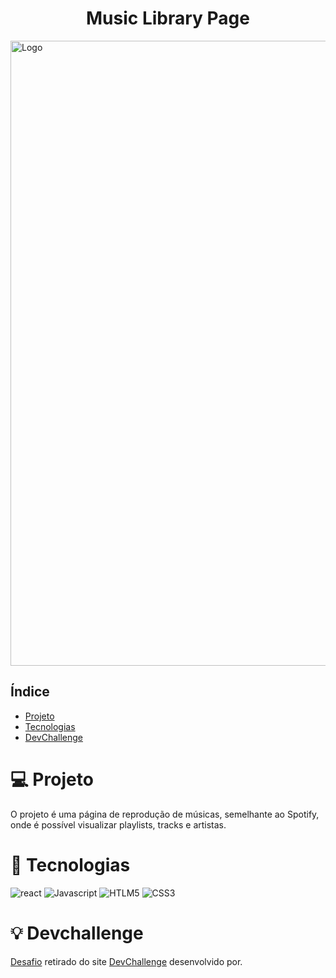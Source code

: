 <h1 align="center">Music Library Page</h1>

<img src="https://imgur.com/ipLHFFb.gif" alt="Logo" width="1000">

## Índice

* [Projeto](#projeto)
* [Tecnologias](#tecnologias)
* [DevChallenge](#devchallenge) 

# 💻 Projeto
O projeto é uma página de reprodução de músicas, semelhante ao Spotify, onde é possível visualizar playlists, tracks e artistas.

# 🚀 Tecnologias

![react](https://img.shields.io/badge/react%20-%2320232a.svg?&style=for-the-badge&logo=react&logoColor=%2361DAFB)
![Javascript](https://img.shields.io/badge/javascript-%23F7DF1E.svg?&style=for-the-badge&logo=javascript&logoColor=black)
![HTLM5](https://img.shields.io/badge/html5%20-%23E34F26.svg?&style=for-the-badge&logo=html5&logoColor=white)
![CSS3](https://img.shields.io/badge/css3%20-%231572B6.svg?&style=for-the-badge&logo=css3&logoColor=white)


# 💡 Devchallenge
[Desafio](https://github.com/mannoeu/landing-page-music) retirado do site [DevChallenge](https://devchallenge.now.sh/) desenvolvido por.
